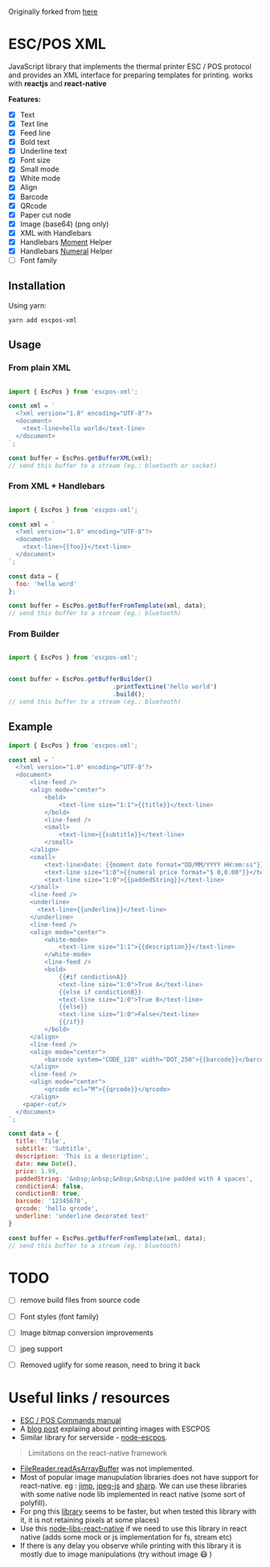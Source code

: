 Originally forked from [here](https://github.com/ingoncalves/escpos-xml)

# ESC/POS XML

JavaScript library that implements the thermal printer ESC / POS protocol and provides an XML interface for preparing templates for printing. works with **reactjs** and **react-native**

**Features:**
- [x] Text
- [x] Text line
- [x] Feed line
- [x] Bold text
- [x] Underline text
- [x] Font size
- [x] Small mode
- [x] White mode
- [x] Align
- [x] Barcode
- [x] QRcode
- [x] Paper cut node
- [x] Image (base64) (png only)
- [x] XML with Handlebars
- [x] Handlebars [Moment](http://momentjs.com) Helper
- [x] Handlebars [Numeral](http://numeraljs.com) Helper
- [ ] Font family

## Installation

Using yarn:

```
yarn add escpos-xml
```

## Usage

### From plain XML
```js

import { EscPos } from 'escpos-xml';

const xml = `
  <?xml version="1.0" encoding="UTF-8"?>
  <document>
    <text-line>hello world</text-line>
  </document>
`;

const buffer = EscPos.getBufferXML(xml);
// send this buffer to a stream (eg.: bluetooth or socket)

```

### From XML + Handlebars
```js

import { EscPos } from 'escpos-xml';

const xml = `
  <?xml version="1.0" encoding="UTF-8"?>
  <document>
    <text-line>{{foo}}</text-line>
  </document>
`;

const data = {
  foo: 'hello word'
};

const buffer = EscPos.getBufferFromTemplate(xml, data);
// send this buffer to a stream (eg.: bluetooth)

```

### From Builder
```js

import { EscPos } from 'escpos-xml';


const buffer = EscPos.getBufferBuilder()
                             .printTextLine('hello world')
                             .build();
// send this buffer to a stream (eg.: bluetooth)

```

## Example

```js
import { EscPos } from 'escpos-xml';

const xml = `
  <?xml version="1.0" encoding="UTF-8"?>
  <document>
      <line-feed />
      <align mode="center">
          <bold>
              <text-line size="1:1">{{title}}</text-line>
          </bold>
          <line-feed />
          <small>
              <text-line>{{subtitle}}</text-line>
          </small>
      </align>
      <small>
          <text-line>Date: {{moment date format="DD/MM/YYYY HH:mm:ss"}}</text-line>
          <text-line size="1:0">{{numeral price format="$ 0,0.00"}}</text-line>
          <text-line size="1:0">{{paddedString}}</text-line>
      </small>
      <line-feed />
      <underline>
        <text-line>{{underline}}</text-line>
      </underline>
      <line-feed />
      <align mode="center">
          <white-mode>
              <text-line size="1:1">{{description}}</text-line>
          </white-mode>
          <line-feed />
          <bold>
              {{#if condictionA}}
              <text-line size="1:0">True A</text-line>
              {{else if condictionB}}
              <text-line size="1:0">True B</text-line>
              {{else}}
              <text-line size="1:0">False</text-line>
              {{/if}}
          </bold>
      </align>
      <line-feed />
      <align mode="center">
          <barcode system="CODE_128" width="DOT_250">{{barcode}}</barcode>
      </align>
      <line-feed />
      <align mode="center">
          <qrcode ecl="M">{{qrcode}}</qrcode>
      </align>
    <paper-cut/>
  </document>
`;

const data = {
  title: 'Tile',
  subtitle: 'Subtitle',
  description: 'This is a description',
  date: new Date(),
  price: 1.99,
  paddedString: '&nbsp;&nbsp;&nbsp;&nbsp;Line padded with 4 spaces',
  condictionA: false,
  condictionB: true,
  barcode: '12345678',
  qrcode: 'hello qrcode',
  underline: 'underline decorated text'
}

const buffer = EscPos.getBufferFromTemplate(xml, data);
// send this buffer to a stream (eg.: bluetooth)

```



# TODO

- [ ] remove build files from source code
- [ ] Font styles (font family)
- [ ] Image bitmap conversion improvements
- [ ] jpeg support
- [ ] Removed uglify for some reason, need to bring it back




# Useful links / resources

- [ESC / POS Commands manual](./resources/ESCPOS_Command_Manual.pdf) 
- A [blog post](https://www.visuality.pl/posts/thermal-printer-protocols-for-image-and-text#:~:text=How%20can%20we%20print%20an,command%20language%20of%20thermal%20printers) explaiing about printing images with ESCPOS 
- Similar library for serverside - [node-escpos](https://github.com/song940/node-escpos).

> Limitations on the react-native framework

- [FileReader.readAsArrayBuffer](https://github.com/facebook/react-native/issues/21209) was not implemented.
- Most of popular image manupulation libraries does not have support for react-native. eg : [jimp](https://www.npmjs.com/package/jimp), [jpeg-js](https://www.npmjs.com/package/jpeg-js) and [sharp](https://www.npmjs.com/package/sharp). We can use these libraries with some native node lib implemented in react native (some sort of polyfill).  
- For png this [library](https://github.com/photopea/UPNG.js) seems to be faster, but when tested this library with it, it is not retaining pixels at some places) 
- Use this [node-libs-react-native](https://www.npmjs.com/package/node-libs-react-native) if we need to use this library in react native (adds some mock or js implementation for fs, stream etc)
- If there is any delay you observe while printing with this library it is mostly due to image manipulations (try without image :mask: )
